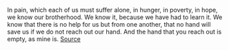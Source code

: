 In pain, which each of us must suffer alone, in hunger, in poverty, in hope, we know our brotherhood. We know it, because we have had to learn it. We know that there is no help for us but from one another, that no hand will save us if we do not reach out our hand. And the hand that you reach out is empty, as mine is. [Source](https://www.goodreads.com/quotes/166432-it-is-our-suffering-that-brings-us-together-it-is#:~:text=In%20pain%2C%20which%20each%20of,is%20empty%2C%20as%20mine%20is)